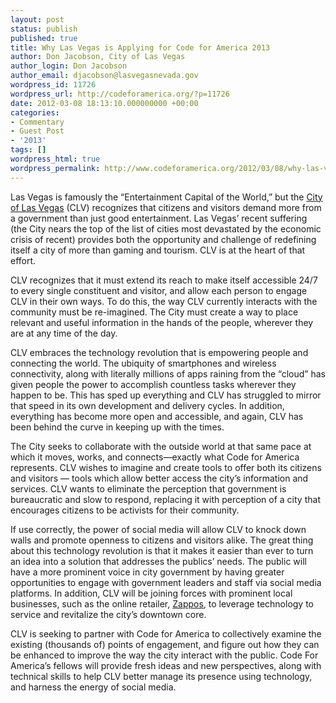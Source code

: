 ```yaml
---
layout: post
status: publish
published: true
title: Why Las Vegas is Applying for Code for America 2013
author: Don Jacobson, City of Las Vegas
author_login: Don Jacobson
author_email: djacobson@lasvegasnevada.gov
wordpress_id: 11726
wordpress_url: http://codeforamerica.org/?p=11726
date: 2012-03-08 18:13:10.000000000 +00:00
categories:
- Commentary
- Guest Post
- '2013'
tags: []
wordpress_html: true
wordpress_permalink: http://www.codeforamerica.org/2012/03/08/why-las-vegas-is-applying-for-code-for-america-2013/
---
```


<p>Las Vegas is famously the “Entertainment Capital of the World,” but the <a href="http://www.lasvegasnevada.gov/" target="_blank">City of Las Vegas</a> (CLV) recognizes that citizens and visitors demand more from a government than just good entertainment. Las Vegas’ recent suffering (the City nears the top of the list of cities most devastated by the economic crisis of recent) provides both the opportunity and challenge of redefining itself a city of more than gaming and tourism. CLV is at the heart of that effort.</p>
<p>CLV recognizes that it must extend its reach to make itself accessible 24/7 to every single constituent and visitor, and allow each person to engage CLV in their own ways. To do this, the way CLV currently interacts with the community must be re-imagined. The City must create a way to place relevant and useful information in the hands of the people, wherever they are at any time of the day.</p>
<p>CLV embraces the technology revolution that is empowering people and connecting the world. The ubiquity of smartphones and wireless connectivity, along with literally millions of apps raining from the “cloud” has given people the power to accomplish countless tasks wherever they happen to be. This has sped up everything and CLV has struggled to mirror that speed in its own development and delivery cycles. In addition, everything has become more open and accessible, and again, CLV has been behind the curve in keeping up with the times.</p>
<p>The City seeks to collaborate with the outside world at that same pace at which it moves, works, and connects—exactly what Code for America represents. CLV wishes to imagine and create tools to offer both its citizens and visitors — tools which allow better access the city’s information and services. CLV wants to eliminate the perception that government is bureaucratic and slow to respond, replacing it with perception of a city that encourages citizens to be activists for their community.</p>
<p>If use correctly, the power of social media will allow CLV to knock down walls and promote openness to citizens and visitors alike. The great thing about this technology revolution is that it makes it easier than ever to turn an idea into a solution that addresses the publics’ needs. The public will have a more prominent voice in city government by having greater opportunities to engage with government leaders and staff via social media platforms. In addition, CLV will be joining forces with prominent local businesses, such as the online retailer, <a href="http://www.zappos.com/" target="_blank">Zappos</a>, to leverage technology to service and revitalize the city’s downtown core.</p>
<p>CLV is seeking to partner with Code for America to collectively examine the existing (thousands of) points of engagement, and figure out how they can be enhanced to improve the way the city interact with the public. Code For America’s fellows will provide fresh ideas and new perspectives, along with technical skills to help CLV better manage its presence using technology, and harness the energy of social media.</p>
